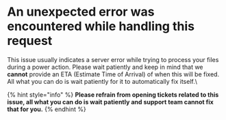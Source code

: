 # An unexpected error was encountered while handling this request

This issue usually indicates a server error while trying to process your files during a power action. Please wait patiently and keep in mind that we **cannot** provide an ETA (Estimate Time of Arrival) of when this will be fixed. All what you can do is wait patiently for it to automatically fix itself.\




{% hint style="info" %}
**Please refrain from opening tickets related to this issue, all what you can do is wait patiently and support team cannot fix that for you.**
{% endhint %}
